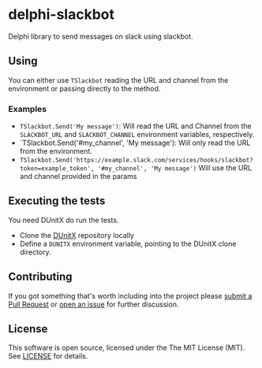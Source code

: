 # delphi-slackbot
Delphi library to send messages on slack using slackbot.

## Using

You can either use `TSlackbot` reading the URL and channel from the environment or passing directly to the method.

### Examples

- `TSlackbot.Send('My message')`: Will read the URL and Channel from the `SLACKBOT_URL` and `SLACKBOT_CHANNEL` environment variables, respectively.
- `TSlackbot.Send('#my_channel', 'My message'): Will only read the URL from the environment.
- `TSlackbot.Send('https://example.slack.com/services/hooks/slackbot?token=example_token', '#my_channel', 'My message')` Will use the URL and channel provided in the params

## Executing the tests

You need DUnitX do run the tests.

  * Clone the [DUnitX](https://github.com/VSoftTechnologies/DUnitX/) repository locally
  * Define a `DUNITX` environment variable, pointing to the DUnitX clone directory.

## Contributing

If you got something that's worth including into the project please [submit a Pull Request](https://github.com/monde-sistemas/delphi-slackbot/pulls) or [open an issue](https://github.com/monde-sistemas/delphi-slackbot/issues) for further discussion.

## License

This software is open source, licensed under the The MIT License (MIT). See [LICENSE](https://github.com/monde-sistemas/delphi-slackbot/blob/master/LICENSE) for details.
